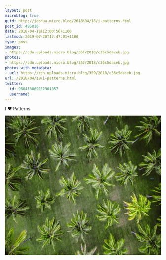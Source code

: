 ```yaml
---
layout: post
microblog: true
guid: http://joshua.micro.blog/2018/04/18/i-patterns.html
post_id: 495816
date: 2018-04-18T12:00:56+1100
lastmod: 2019-07-30T17:47:01+1100
type: post
images:
- https://cdn.uploads.micro.blog/359/2018/c36c5daceb.jpg
photos:
- https://cdn.uploads.micro.blog/359/2018/c36c5daceb.jpg
photos_with_metadata:
- url: https://cdn.uploads.micro.blog/359/2018/c36c5daceb.jpg
url: /2018/04/18/i-patterns.html
twitter:
  id: 986413869152301057
  username: 
---
```

I ❤︎ Patterns

<img src="uploads/2018/c36c5daceb.jpg" width="600" height="449" />
